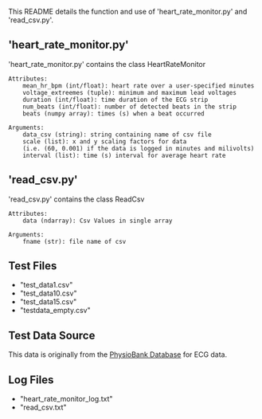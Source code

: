 This README details the function and use of 'heart_rate_monitor.py' and 'read_csv.py'.

## 'heart_rate_monitor.py'
'heart_rate_monitor.py' contains the class HeartRateMonitor

    Attributes:
        mean_hr_bpm (int/float): heart rate over a user-specified minutes
        voltage_extreemes (tuple): minimum and maximum lead voltages
        duration (int/float): time duration of the ECG strip
        num_beats (int/float): number of detected beats in the strip
        beats (numpy array): times (s) when a beat occurred

    Arguments:
        data_csv (string): string containing name of csv file
        scale (list): x and y scaling factors for data
        (i.e. (60, 0.001) if the data is logged in minutes and milivolts)
        interval (list): time (s) interval for average heart rate

## 'read_csv.py'
'read_csv.py' contains the class ReadCsv

    Attributes:
        data (ndarray): Csv Values in single array

    Arguments:
        fname (str): file name of csv

## Test Files
* "test_data1.csv"
* "test_data10.csv"
* "test_data15.csv"
* "testdata_empty.csv"

## Test Data Source
This data is originally from the [PhysioBank
Database](https://physionet.org/physiobank/database/#ecg) for ECG data.

## Log Files
* "heart_rate_monitor_log.txt"
* "read_csv.txt"